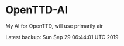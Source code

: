 # OpenTTD-AI
My AI for OpenTTD, will use primarily air

Latest backup: Sun Sep 29 06:44:01 UTC 2019
